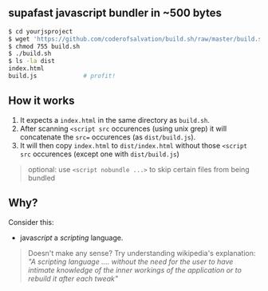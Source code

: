 ## supafast javascript bundler in ~500 bytes

```sh
$ cd yourjsproject
$ wget 'https://github.com/coderofsalvation/build.sh/raw/master/build.sh'
$ chmod 755 build.sh
$ ./build.sh
$ ls -la dist
index.html
build.js             # profit!
```

## How it works

1. It expects a `index.html` in the same directory as `build.sh`.<br>
1. After scanning `<script src` occurences (using unix grep) it will concatenate the `src=` occurences (as `dist/build.js`).
1. It will then copy `index.html` to `dist/index.html` without those `<script src` occurences (except one with `dist/build.js`)

> optional: use `<script nobundle ...>` to skip certain files from being bundled

## Why?

Consider this: 

* java*script* a *scripting* language.<br>

> Doesn't make any sense? Try understanding wikipedia's explanation: _"A scripting language .... without the need for the user to have intimate knowledge of the inner workings of the application or to rebuild it after each tweak"_
 
